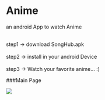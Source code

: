 # Anime
 an android App to watch Anime

<br>step1 -> download SongHub.apk <br/>
<br>step2 -> install in your android Device <br/>
<br>step3 -> Watch your favorite anime... :) <br/>

###Main Page

![](https://github.com/ShivanshSinghFrosty007/Anime/blob/main/image/main.jpegg)
